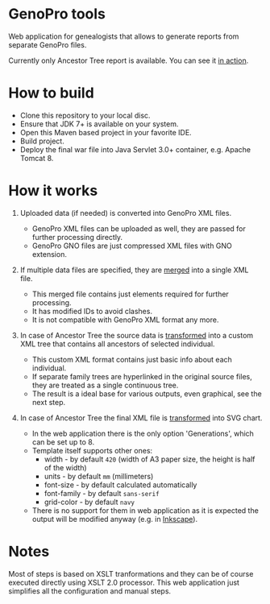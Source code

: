 GenoPro tools
=============

Web application for genealogists that allows to generate reports from separate GenoPro files. 

Currently only Ancestor Tree report is available. You can see it [in action](http://drifted.in/genopro-tools-app/).

How to build
============
  * Clone this repository to your local disc.
  * Ensure that JDK 7+ is available on your system.
  * Open this Maven based project in your favorite IDE.
  * Build project.
  * Deploy the final war file into Java Servlet 3.0+ container, e.g. Apache Tomcat 8.

How it works
============
  1. Uploaded data (if needed) is converted into GenoPro XML files.
     * GenoPro XML files can be uploaded as well, they are passed for further processing directly.
     * GenoPro GNO files are just compressed XML files with GNO extension.

  2. If multiple data files are specified, they are [merged](../../tree/master/src/main/resources/in/drifted/tools/genopro/templates/merge.xslt) into a single XML file.
     * This merged file contains just elements required for further processing.
     * It has modified IDs to avoid clashes.
     * It is not compatible with GenoPro XML format any more.

  3. In case of Ancestor Tree the source data is [transformed](../../tree/master/src/main/resources/in/drifted/tools/genopro/templates/ancestor-tree.xslt) into a custom XML tree that contains all ancestors of selected individual.
     * This custom XML format contains just basic info about each individual.
     * If separate family trees are hyperlinked in the original source files, they are treated as a single continuous tree.
     * The result is a ideal base for various outputs, even graphical, see the next step.

  4. In case of Ancestor Tree the final XML file is [transformed](../../tree/master/src/main/resources/in/drifted/tools/genopro/templates/svg.xslt) into SVG chart.
     * In the web application there is the only option 'Generations', which can be set up to 8.
     * Template itself supports other ones:
         * width - by default `420` (width of A3 paper size, the height is half of the width)
         * units - by default `mm` (millimeters)
         * font-size - by default calculated automatically
         * font-family - by default `sans-serif`
         * grid-color - by default `navy`
     * There is no support for them in web application as it is expected the output will be modified anyway (e.g. in [Inkscape](https://inkscape.org/)).

Notes
=====
Most of steps is based on XSLT tranformations and they can be of course executed directly using XSLT 2.0 processor. 
This web application just simplifies all the configuration and manual steps.